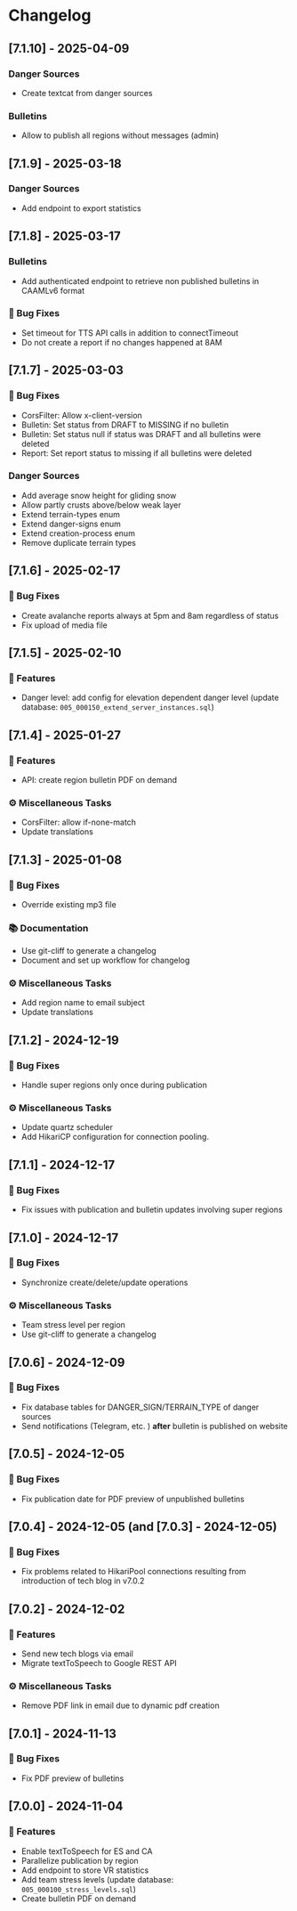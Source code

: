 # Changelog

<!-- Update using `git-cliff -u -p CHANGELOG.md -t <TAG>` before creating new tag <TAG> with git. -->

## [7.1.10] - 2025-04-09

### Danger Sources

- Create textcat from danger sources

### Bulletins

- Allow to publish all regions without messages (admin)

## [7.1.9] - 2025-03-18

### Danger Sources

- Add endpoint to export statistics

## [7.1.8] - 2025-03-17

### Bulletins

- Add authenticated endpoint to retrieve non published bulletins in CAAMLv6 format

### 🐛 Bug Fixes

- Set timeout for TTS API calls in addition to connectTimeout
- Do not create a report if no changes happened at 8AM

## [7.1.7] - 2025-03-03

### 🐛 Bug Fixes

- CorsFilter: Allow x-client-version
- Bulletin: Set status from DRAFT to MISSING if no bulletin
- Bulletin: Set status null if status was DRAFT and all bulletins were deleted
- Report: Set report status to missing if all bulletins were deleted

### Danger Sources

- Add average snow height for gliding snow
- Allow partly crusts above/below weak layer
- Extend terrain-types enum
- Extend danger-signs enum
- Extend creation-process enum
- Remove duplicate terrain types

## [7.1.6] - 2025-02-17

### 🐛 Bug Fixes

- Create avalanche reports always at 5pm and 8am regardless of status
- Fix upload of media file

## [7.1.5] - 2025-02-10

### 🚀 Features

- Danger level: add config for elevation dependent danger level (update database: `005_000150_extend_server_instances.sql`)

## [7.1.4] - 2025-01-27

### 🚀 Features

- API: create region bulletin PDF on demand

### ⚙️ Miscellaneous Tasks

- CorsFilter: allow if-none-match
- Update translations

## [7.1.3] - 2025-01-08

### 🐛 Bug Fixes

- Override existing mp3 file

### 📚 Documentation

- Use git-cliff to generate a changelog
- Document and set up workflow for changelog

### ⚙️ Miscellaneous Tasks

- Add region name to email subject
- Update translations

## [7.1.2] - 2024-12-19

### 🐛 Bug Fixes

- Handle super regions only once during publication

### ⚙️ Miscellaneous Tasks

- Update quartz scheduler
- Add HikariCP configuration for connection pooling.

## [7.1.1] - 2024-12-17

### 🐛 Bug Fixes

- Fix issues with publication and bulletin updates involving super regions

## [7.1.0] - 2024-12-17

### 🐛 Bug Fixes

- Synchronize create/delete/update operations

### ⚙️ Miscellaneous Tasks

- Team stress level per region
- Use git-cliff to generate a changelog

## [7.0.6] - 2024-12-09

### 🐛 Bug Fixes

- Fix database tables for DANGER_SIGN/TERRAIN_TYPE of danger sources
- Send notifications (Telegram, etc. ) **after** bulletin is published on website

## [7.0.5] - 2024-12-05

### 🐛 Bug Fixes

- Fix publication date for PDF preview of unpublished bulletins

## [7.0.4] - 2024-12-05 (and [7.0.3] - 2024-12-05)

### 🐛 Bug Fixes

- Fix problems related to HikariPool connections resulting from introduction of tech blog in v7.0.2

## [7.0.2] - 2024-12-02

### 🚀 Features

- Send new tech blogs via email
- Migrate textToSpeech to Google REST API

### ⚙️ Miscellaneous Tasks

- Remove PDF link in email due to dynamic pdf creation

## [7.0.1] - 2024-11-13

### 🐛 Bug Fixes

- Fix PDF preview of bulletins

## [7.0.0] - 2024-11-04

### 🚀 Features

- Enable textToSpeech for ES and CA
- Parallelize publication by region
- Add endpoint to store VR statistics
- Add team stress levels (update database: `005_000100_stress_levels.sql`)
- Create bulletin PDF on demand

<!-- generated by git-cliff -->
